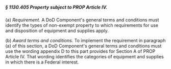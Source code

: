 ##### § 1130.405 Property subject to PROP Article IV. #####

(a) *Requirement.* A DoD Component's general terms and conditions must identify the types of non-exempt property to which requirements for use and disposition of equipment and supplies apply.

(b) *Award terms and conditions.* To implement the requirement in paragraph (a) of this section, a DoD Component's general terms and conditions must use the wording appendix D to this part provides for Section A of PROP Article IV. That wording identifies the categories of equipment and supplies in which there is a Federal interest.